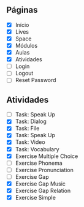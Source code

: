 ## Páginas
- [x] Início
- [x] Lives
- [x] Space
- [x] Módulos
- [x] Aulas
- [x] Atividades
- [ ] Login
- [ ] Logout
- [ ] Reset Password

## Atividades
- [ ] Task: Speak Up
- [x] Task: Dialog
- [x] Task: File
- [x] Task: Speak Up
- [x] Task: Video
- [x] Task: Vocabulary
- [x] Exercise Multiple Choice
- [ ] Exercise Phonema
- [ ] Exercise Pronunciation
- [ ] Exercise Gap
- [x] Exercise Gap Music
- [x] Exercise Gap Relation
- [x] Exercise Simple
